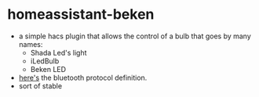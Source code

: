 # homeassistant-beken

- a simple hacs plugin that allows the control of a bulb that goes by many
	names:
	- Shada Led's light
	- iLedBulb
	- Beken LED
- [here's](https://wiki.fhem.de/wiki/BEKEN_iLedBlub) the bluetooth protocol
	definition.
- sort of stable

